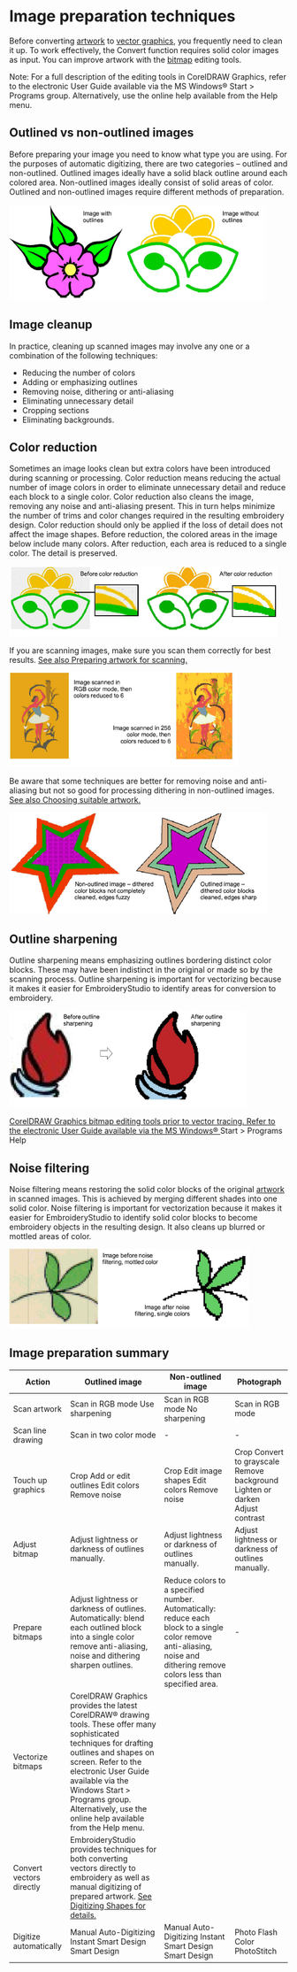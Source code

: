 # Image preparation techniques

Before converting [artwork](../../glossary/glossary) to [vector graphics](../../glossary/glossary), you frequently need to clean it up. To work effectively, the Convert function requires solid color images as input. You can improve artwork with the [bitmap](../../glossary/glossary) editing tools.

Note: For a full description of the editing tools in CorelDRAW Graphics, refer to the electronic User Guide available via the MS Windows® Start > Programs group. Alternatively, use the online help available from the Help menu.

## Outlined vs non-outlined images

Before preparing your image you need to know what type you are using. For the purposes of automatic digitizing, there are two categories – outlined and non-outlined. Outlined images ideally have a solid black outline around each colored area. Non-outlined images ideally consist of solid areas of color. Outlined and non-outlined images require different methods of preparation.

![bitmaps00015.png](assets/bitmaps00015.png)

## Image cleanup

In practice, cleaning up scanned images may involve any one or a combination of the following techniques:

- Reducing the number of colors
- Adding or emphasizing outlines
- Removing noise, dithering or anti-aliasing
- Eliminating unnecessary detail
- Cropping sections
- Eliminating backgrounds.

## Color reduction

Sometimes an image looks clean but extra colors have been introduced during scanning or processing. Color reduction means reducing the actual number of image colors in order to eliminate unnecessary detail and reduce each block to a single color. Color reduction also cleans the image, removing any noise and anti-aliasing present. This in turn helps minimize the number of trims and color changes required in the resulting embroidery design. Color reduction should only be applied if the loss of detail does not affect the image shapes. Before reduction, the colored areas in the image below include many colors. After reduction, each area is reduced to a single color. The detail is preserved.

![bitmaps00018.png](assets/bitmaps00018.png)

If you are scanning images, make sure you scan them correctly for best results. [See also Preparing artwork for scanning.](Preparing_artwork_for_scanning)

![bitmaps00021.png](assets/bitmaps00021.png)

Be aware that some techniques are better for removing noise and anti-aliasing but not so good for processing dithering in non-outlined images. [See also Choosing suitable artwork.](Choosing_suitable_artwork)

![bitmaps00024.png](assets/bitmaps00024.png)

## Outline sharpening

Outline sharpening means emphasizing outlines bordering distinct color blocks. These may have been indistinct in the original or made so by the scanning process. Outline sharpening is important for vectorizing because it makes it easier for EmbroideryStudio to identify areas for conversion to embroidery.

![bitmaps00027.png](assets/bitmaps00027.png)

[CorelDRAW Graphics bitmap editing tools prior to vector tracing. Refer to the electronic User Guide available via the MS Windows® ](../../glossary/glossary) Start > Programs Help

## Noise filtering

Noise filtering means restoring the solid color blocks of the original [artwork](../../glossary/glossary) in scanned images. This is achieved by merging different shades into one solid color. Noise filtering is important for vectorization because it makes it easier for EmbroideryStudio to identify solid color blocks to become embroidery objects in the resulting design. It also cleans up blurred or mottled areas of color.

![bitmaps00030.png](assets/bitmaps00030.png)

## Image preparation summary

| Action                   | Outlined image                                                                                                                                                                                                                                                                                                | Non-outlined image                                                                                                                                                        | Photograph                                                                    |
| ------------------------ | ------------------------------------------------------------------------------------------------------------------------------------------------------------------------------------------------------------------------------------------------------------------------------------------------------------- | ------------------------------------------------------------------------------------------------------------------------------------------------------------------------- | ----------------------------------------------------------------------------- |
| Scan artwork             | Scan in RGB mode Use sharpening                                                                                                                                                                                                                                                                               | Scan in RGB mode No sharpening                                                                                                                                            | Scan in RGB mode                                                              |
| Scan line drawing        | Scan in two color mode                                                                                                                                                                                                                                                                                        | \-                                                                                                                                                                        | \-                                                                            |
| Touch up graphics        | Crop Add or edit outlines Edit colors Remove noise                                                                                                                                                                                                                                                            | Crop Edit image shapes Edit colors Remove noise                                                                                                                           | Crop Convert to grayscale Remove background Lighten or darken Adjust contrast |
| Adjust bitmap            | Adjust lightness or darkness of outlines manually.                                                                                                                                                                                                                                                            | Adjust lightness or darkness of outlines manually.                                                                                                                        | Adjust lightness or darkness of outlines manually.                            |
| Prepare bitmaps          | Adjust lightness or darkness of outlines. Automatically: blend each outlined block into a single color remove anti-aliasing, noise and dithering sharpen outlines.                                                                                                                                            | Reduce colors to a specified number. Automatically: reduce each block to a single color remove anti-aliasing, noise and dithering remove colors less than specified area. | \-                                                                            |
| Vectorize bitmaps        | CorelDRAW Graphics provides the latest CorelDRAW® drawing tools. These offer many sophisticated techniques for drafting outlines and shapes on screen. Refer to the electronic User Guide available via the Windows Start > Programs group. Alternatively, use the online help available from the Help menu. |                                                                                                                                                                           |                                                                               |
| Convert vectors directly | EmbroideryStudio provides techniques for both converting vectors directly to embroidery as well as manual digitizing of prepared artwork. [See Digitizing Shapes for details.](../../Digitizing/input/Digitizing_Shapes)                                                                                      |                                                                                                                                                                           |                                                                               |
| Digitize automatically   | Manual Auto-Digitizing Instant Smart Design Smart Design                                                                                                                                                                                                                                                      | Manual Auto-Digitizing Instant Smart Design Smart Design                                                                                                                  | Photo Flash Color PhotoStitch                                                 |
